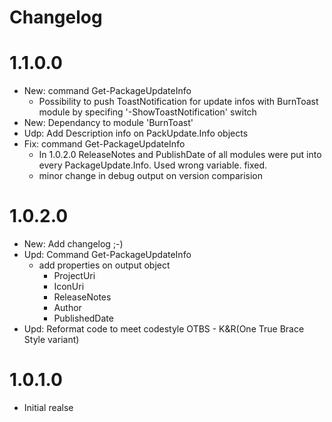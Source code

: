 # Changelog
# 1.1.0.0
- New: command Get-PackageUpdateInfo
    - Possibility to push ToastNotification for update infos with BurnToast module by specifing '-ShowToastNotification' switch
- New: Dependancy to module 'BurnToast'
- Udp: Add Description info on PackUpdate.Info objects
- Fix: command Get-PackageUpdateInfo
    - In 1.0.2.0 ReleaseNotes and PublishDate of all modules were put into every PackageUpdate.Info. Used wrong variable. fixed.
    - minor change in debug output on version comparision

# 1.0.2.0
- New: Add changelog ;-)
- Upd: Command Get-PackageUpdateInfo
    - add properties on output object
        - ProjectUri
        - IconUri
        - ReleaseNotes
        - Author
        - PublishedDate
- Upd: Reformat code to meet codestyle OTBS - K&R(One True Brace Style variant)

# 1.0.1.0
- Initial realse